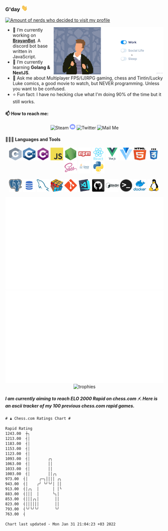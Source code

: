   ### G'day  <img src="https://github.com/NotAShelf/NotAShelf/blob/main/assets/Hi.gif" width="20px" height="20px">
  
  [![Amount of nerds who decided to visit my profile](https://badges.pufler.dev/visits/NotAShelf/NotAShelf)](https://badges.pufler.dev/visits/NotAShelf/NotAShelf)
  
<img src="https://github.com/NotAShelf/NotAShelf/blob/main/assets/life_balance.gif" alt="side Image" align="right" width="200" height="auto" />
<img src="https://github.com/NotAShelf/NotAShelf/blob/main/assets/rick.gif" alt="side Gif" align="right" width="150" height="auto"/> </a>
  
  - 🔭 I’m currently working on [**BrayanBot**](https://github.com/DakshNamdev/BrayanBot). A discord bot base written in JavaScript.
  - 🌱 I’m currently learning **Golang & NextJS**.
  - 💬 Ask me about Multiplayer FPS/(J)RPG gaming, chess and Tintin/Lucky Luke comics, a good movie to watch, but NEVER programming. Unless you want to be confused.
  - ⭐ Fun fact: I have no hecking clue what I'm doing 90% of the time but it still works.
  
  #### 📫 How to reach me:
<p align="center">  
<img title="Steam" href="https://steamcommunity.com/id/NotAShelf/" src="https://upload.wikimedia.org/wikipedia/commons/8/83/Steam_icon_logo.svg" width="3.5%">
<img title="Discord" href="https://discord.gg/TS6w3TYZRM" src="https://github.com/NotAShelf/NotAShelf/blob/main/assets/discord-round.svg" width="3.5%">
<img title="Twitter" href="https://twitter.com/NotAShelf" src="https://img.icons8.com/color/48/000000/twitter.png" width="3.5%">
<img title="Mail Me" href="mailto:NotAShelf@gmail.com" src="https://img.icons8.com/fluent/48/000000/gmail.png" width="3.5%">
  
  #### 👨🏻‍💻 Languages and Tools
<p align="center">
  <code><img title="C" height="40" width="40" src="https://github.com/NotAShelf/NotAShelf/blob/main/assets/c.svg"></code>
  <code><img title="C++" height="40" width="40"  src="https://github.com/NotAShelf/NotAShelf/blob/main/assets/cpp.svg"></code>
  <code><img title="C#" height="40" width="40" src="https://github.com/NotAShelf/NotAShelf/blob/main/assets/cSharp.svg"></code>
  <code><img title="Javascript" height="40" width="40" src="https://github.com/NotAShelf/NotAShelf/blob/main/assets/Javascript.png"></code>
  <code><img title="NodeJS" height="40" width="40" src="https://github.com/NotAShelf/NotAShelf/blob/main/assets/nodejs.png"></code>
  <code><img title="npm" height="40" width="40" src="https://github.com/NotAShelf/NotAShelf/blob/main/assets/npm.svg"></code>
  <code><img title="React" height="40" width="40" src="https://github.com/NotAShelf/NotAShelf/blob/main/assets/react-original-wordmark.svg"></code>
  <code><img title="VueJS" height="40" width="40" src="https://github.com/NotAShelf/NotAShelf/blob/main/assets/vuejs-original-wordmark.svg"></code>
  <code><img title="VueifyJS" height="40" width="40" src="https://github.com/NotAShelf/NotAShelf/blob/main/assets/vuetify.svg"></code>
  <code><img title="HTML5" height="40" width="40" src="https://github.com/NotAShelf/NotAShelf/blob/main/assets/html5.svg"></code>
  <code><img title="CSS" height="40" width="40" src="https://github.com/NotAShelf/NotAShelf/blob/main/assets/css.svg"></code>
  <code><img title="SASS" height="40" width="40" src="https://github.com/NotAShelf/NotAShelf/blob/main/assets/sass.svg"></code>
  <code><img title="Java" height="40" width="40" src="https://github.com/NotAShelf/NotAShelf/blob/main/assets/java.png"></code>
  <code><img title="Python" height="40" width="40" src="https://github.com/NotAShelf/NotAShelf/blob/main/assets/python-original.svg"></code>
</p>
    
<p align="center">
  <code><img title="Postgresql" height="40" width="40" src="https://github.com/NotAShelf/NotAShelf/blob/main/assets/postgresql.png"></code>
  <code><img title="SQL" height="40" width="40" src="https://github.com/NotAShelf/NotAShelf/blob/main/assets/sql.png" alt="sql"></code>
  <code><img title="MySQL" height="40" width="40" src="https://github.com/NotAShelf/NotAShelf/blob/main/assets/mysql.svg"></code>  
  <code><img title="Problem Solving" height="40" width="40" src="https://github.com/NotAShelf/NotAShelf/blob/main/assets/problemSolving.png"></code>
  <code><img title="Git" height="40" width="40" src="https://github.com/NotAShelf/NotAShelf/blob/main/assets/git-original.svg"></code>
  <code><img title="Visual Studio Code" height="40" width="40" src="https://github.com/NotAShelf/NotAShelf/blob/main/assets/vscode.png"></code></code>
  <code><img title="GitHub" height="40" width="40" src="https://github.com/NotAShelf/NotAShelf/blob/main/assets/github.svg"></code>
  <code><img title="Bash" height="40" width="40" src="https://github.com/NotAShelf/NotAShelf/blob/main/assets/bash.png"></code>
  <code><img title="Terminal" height="40" width="40" src="https://github.com/NotAShelf/NotAShelf/blob/main/assets/terminal.png"></code>
  <code><img title="Docker" height="40" width="40" src="https://github.com/NotAShelf/NotAShelf/blob/main/assets/docker.png"></code>
  <code><img title="Linux" height="40" width="40" src="https://raw.githubusercontent.com/devicons/devicon/master/icons/linux/linux-original.svg"></code>
</p>
<p align="center">
   <img title="overview" src="https://github.com/NotAShelf/NotAShelf/blob/output/generated/overview.svg">
   <img title="languages" src="https://github.com/NotAShelf/NotAShelf/blob/output/generated/languages.svg">
   <img title="trophies" src="https://github-profile-trophy.vercel.app/?username=NotAShelf&theme=onedark&no-frame=false&row=1&&margin-w=20&no-bg=true">
</p>
  
  ##### I am currently aiming to reach ELO 2000 Rapid on chess.com ⚡. Here is an ascii tracker of my 100 previous chess.com rapid games.
  
  ```
  # ♟︎ Chess.com Ratings Chart #
  
  Rapid Rating
 1243.00  ┼╮
 1213.00  ┤│
 1183.00  ┤│
 1153.00  ┤│
 1123.00  ┤│
 1093.00  ┤│        ╭╮
 1063.00  ┤│        ││
 1033.00  ┤│        ││
 1003.00  ┤│        ││╭╮
  973.00  ┤│     ╭─╮││││ ╭╮
  943.00  ┤│    ╭╯ ╰╯╰╯│ ││
  913.00  ┤│╭╮  │      │ │╰
  883.00  ┤│││  │      ╰╮│
  853.00  ┤│││╭╮│       ││
  823.00  ┤││││││       ││
  793.00  ┤╰╯╰╯╰╯       ╰╯
  763.00  ┤

Chart last updated - Mon Jan 31 21:04:23 +03 2022  
  ```
  